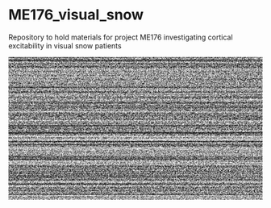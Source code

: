 # ME176_visual_snow
Repository to hold materials for project ME176 investigating cortical excitability in visual snow patients

![static](./static.jpg)

